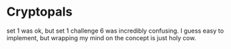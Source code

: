 # Cryptopals

set 1 was ok, but set 1 challenge 6 was incredibly confusing. I guess easy to implement, but wrapping my mind on the concept is just holy cow. 
